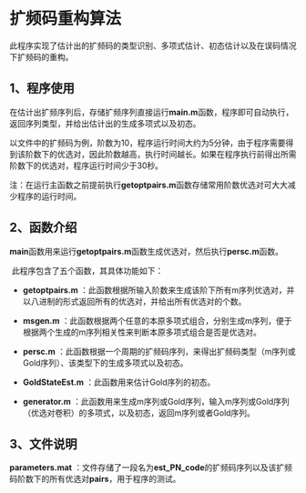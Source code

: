 # 扩频码重构算法

​	此程序实现了估计出的扩频码的类型识别、多项式估计、初态估计以及在误码情况下扩频码的重构。

## 1、程序使用

​	在估计出扩频序列后，存储扩频序列直接运行**main.m**函数，程序即可自动执行，返回序列类型，并给出估计出的生成多项式以及初态。

​	以文件中的扩频码为例，阶数为10，程序运行时间大约为5分钟，由于程序需要得到该阶数下的优选对，因此阶数越高，执行时间越长。如果在程序执行前得出所需阶数下的优选对，程序运行时间少于30秒。

注：在运行主函数之前提前执行**getoptpairs.m**函数存储常用阶数优选对可大大减少程序的运行时间。

## 2、函数介绍

**main**函数用来运行**getoptpairs.m**函数生成优选对，然后执行**persc.m**函数。

​	此程序包含了五个函数，其具体功能如下：

- **getoptpairs.m** ：此函数根据所输入阶数来生成该阶下所有m序列优选对，并以八进制的形式返回所有的优选对，并给出所有优选对的个数。
- **msgen.m** ：此函数根据两个任意的本原多项式组合，分别生成m序列，便于根据两个生成的m序列相关性来判断本原多项式组合是否是优选对。
- **persc.m** ：此函数根据一个周期的扩频码序列，来得出扩频码类型（m序列或Gold序列）、该类型下的生成多项式以及初态。

- **GoldStateEst.m** ：此函数用来估计Gold序列的初态。
- **generator.m** ：此函数用来生成m序列或Gold序列，输入m序列或Gold序列（优选对卷积）的多项式，以及初态，返回m序列或者Gold序列。

## 3、文件说明

**parameters.mat** ：文件存储了一段名为**est_PN_code**的扩频码序列以及该扩频码阶数下的所有优选对**pairs**，用于程序的测试。

